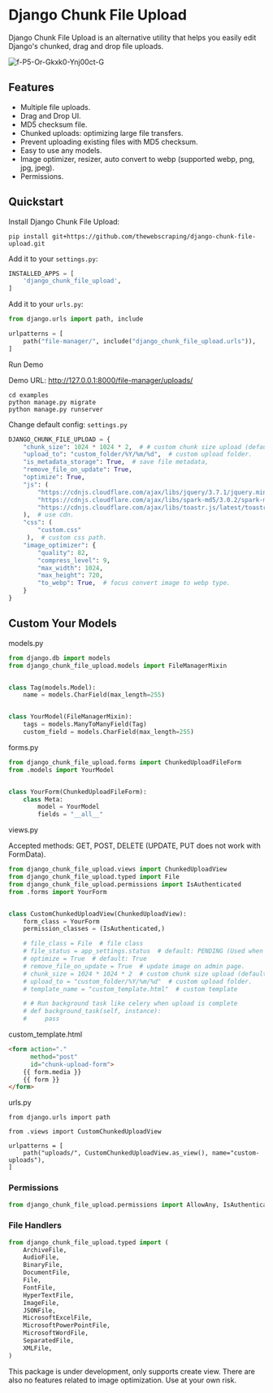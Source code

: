 # Django Chunk File Upload

Django Chunk File Upload is an alternative utility that helps you easily edit Django's chunked, drag and drop file uploads.

<img src="https://i.ibb.co/9y2SgmS/f-P5-Or-Gkxk0-Ynj00ct-G.webp" alt="f-P5-Or-Gkxk0-Ynj00ct-G">

Features
----------
- Multiple file uploads.
- Drag and Drop UI.
- MD5 checksum file.
- Chunked uploads: optimizing large file transfers.
- Prevent uploading existing files with MD5 checksum.
- Easy to use any models.
- Image optimizer, resizer, auto convert to webp (supported webp, png, jpg, jpeg).
- Permissions.


Quickstart
----------

Install Django Chunk File Upload:
```shell
pip install git+https://github.com/thewebscraping/django-chunk-file-upload.git
```


Add it to your `settings.py`:

```python
INSTALLED_APPS = [
    'django_chunk_file_upload',
]
```

Add it to your `urls.py`:


```python
from django.urls import path, include

urlpatterns = [
    path("file-manager/", include("django_chunk_file_upload.urls")),
]
```

Run Demo

Demo URL: http://127.0.0.1:8000/file-manager/uploads/
```shell
cd examples
python manage.py migrate
python manage.py runserver
```

Change default config: `settings.py`

```python
DJANGO_CHUNK_FILE_UPLOAD = {
    "chunk_size": 1024 * 1024 * 2,  # # custom chunk size upload (default: 2MB).
    "upload_to": "custom_folder/%Y/%m/%d",  # custom upload folder.
    "is_metadata_storage": True,  # save file metadata,
    "remove_file_on_update": True,
    "optimize": True,
    "js": (
        "https://cdnjs.cloudflare.com/ajax/libs/jquery/3.7.1/jquery.min.js",
        "https://cdnjs.cloudflare.com/ajax/libs/spark-md5/3.0.2/spark-md5.min.js",
        "https://cdnjs.cloudflare.com/ajax/libs/toastr.js/latest/toastr.min.js",
    ),  # use cdn.
    "css": (
        "custom.css"
     ),  # custom css path.
    "image_optimizer": {
        "quality": 82,
        "compress_level": 9,
        "max_width": 1024,
        "max_height": 720,
        "to_webp": True,  # focus convert image to webp type.
    }
}

```

Custom Your Models
----------

models.py

```python
from django.db import models
from django_chunk_file_upload.models import FileManagerMixin


class Tag(models.Model):
    name = models.CharField(max_length=255)


class YourModel(FileManagerMixin):
    tags = models.ManyToManyField(Tag)
    custom_field = models.CharField(max_length=255)

```

forms.py

```python
from django_chunk_file_upload.forms import ChunkedUploadFileForm
from .models import YourModel


class YourForm(ChunkedUploadFileForm):
    class Meta:
        model = YourModel
        fields = "__all__"
```

views.py

Accepted methods: GET, POST, DELETE (UPDATE, PUT does not work with FormData).
```python
from django_chunk_file_upload.views import ChunkedUploadView
from django_chunk_file_upload.typed import File
from django_chunk_file_upload.permissions import IsAuthenticated
from .forms import YourForm


class CustomChunkedUploadView(ChunkedUploadView):
    form_class = YourForm
    permission_classes = (IsAuthenticated,)

    # file_class = File  # file class
    # file_status = app_settings.status  # default: PENDING (Used when using background task, you can change it to COMPLETED.)
    # optimize = True  # default: True
    # remove_file_on_update = True  # update image on admin page.
    # chunk_size = 1024 * 1024 * 2  # custom chunk size upload (default: 2MB).
    # upload_to = "custom_folder/%Y/%m/%d"  # custom upload folder.
    # template_name = "custom_template.html"  # custom template

    # # Run background task like celery when upload is complete
    # def background_task(self, instance):
    #     pass
```

custom_template.html
```html
<form action="."
      method="post"
      id="chunk-upload-form">
    {{ form.media }}
    {{ form }}
</form>
```

urls.py

```pyhon
from django.urls import path

from .views import CustomChunkedUploadView

urlpatterns = [
    path("uploads/", CustomChunkedUploadView.as_view(), name="custom-uploads"),
]
```

### Permissions
```python
from django_chunk_file_upload.permissions import AllowAny, IsAuthenticated, IsAdminUser, IsSuperUser
```

### File Handlers
```python
from django_chunk_file_upload.typed import (
    ArchiveFile,
    AudioFile,
    BinaryFile,
    DocumentFile,
    File,
    FontFile,
    HyperTextFile,
    ImageFile,
    JSONFile,
    MicrosoftExcelFile,
    MicrosoftPowerPointFile,
    MicrosoftWordFile,
    SeparatedFile,
    XMLFile,
)
```

This package is under development, only supports create view. There are also no features related to image optimization. Use at your own risk.

